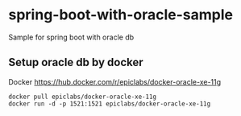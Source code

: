 # spring-boot-with-oracle-sample
Sample for spring boot with oracle db


## Setup oracle db by docker

Docker 
https://hub.docker.com/r/epiclabs/docker-oracle-xe-11g

```
docker pull epiclabs/docker-oracle-xe-11g
docker run -d -p 1521:1521 epiclabs/docker-oracle-xe-11g
```
